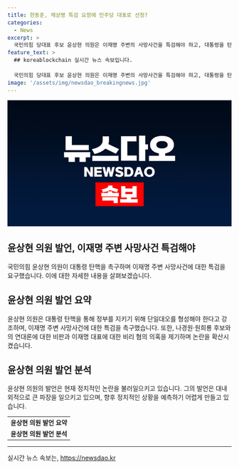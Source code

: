 ```yaml
---
title: 한동훈, 채상병 특검 요청에 민주당 대표로 선정?
categories:
  - News
excerpt: >
  국민의힘 당대표 후보 윤상현 의원은 이재명 주변의 사망사건을 특검해야 하고, 대통령을 탄핵으로 몰아갈 것이라고 주장했다. 그는 한동훈 후보의 채상병특검법 제안을 민주당의 전략적 탄핵으로 해석하며 단일대오를 형성해야 한다고 강조했다. 또한, 이재명 대표 주변의 사망 사건을 언급하며 특검이 필요하다고 주장했다. 이에 대한 논란과 연대론에 대해 특정인을 배제하는 것은 부적절하다고 언급했다.
feature_text: >
  ## koreablockchain 실시간 뉴스 속보입니다.

  국민의힘 당대표 후보 윤상현 의원은 이재명 주변의 사망사건을 특검해야 하고, 대통령을 탄핵으로 몰아갈 것이라고 주장했다. 그는 한동훈 후보의 채상병특검법 제안을 민주당의 전략적 탄핵으로 해석하며 단일대오를 형성해야 한다고 강조했다. 또한, 이재명 대표 주변의 사망 사건을 언급하며 특검이 필요하다고 주장했다. 이에 대한 논란과 연대론에 대해 특정인을 배제하는 것은 부적절하다고 언급했다.
image: '/assets/img/newsdao_breakingnews.jpg'
---
```


<p><img src="/assets/img/newsdao_breakingnews.jpg" alt="koreablockchain 속보" /></p>

<h2 data-ke-size="size26">윤상현 의원 발언, 이재명 주변 사망사건 특검해야</h2>

<p data-ke-size="size16">국민의힘 윤상현 의원이 대통령 탄핵을 촉구하며 이재명 주변 사망사건에 대한 특검을 요구했습니다. 이에 대한 자세한 내용을 살펴보겠습니다.</p>

<h2 data-ke-size="size26">윤상현 의원 발언 요약</h2>

<p data-ke-size="size16">윤상현 의원은 대통령 탄핵을 통해 정부를 지키기 위해 단일대오를 형성해야 한다고 강조하며, 이재명 주변 사망사건에 대한 특검을 촉구했습니다. 또한, 나경원·원희룡 후보와의 연대론에 대한 비판과 이재명 대표에 대한 비리 혐의 의혹을 제기하며 논란을 확산시켰습니다.</p>

<h2 data-ke-size="size26">윤상현 의원 발언 분석</h2>

<p data-ke-size="size16">윤상현 의원의 발언은 현재 정치적인 논란을 불러일으키고 있습니다. 그의 발언은 대내외적으로 큰 파장을 일으키고 있으며, 향후 정치적인 상황을 예측하기 어렵게 만들고 있습니다.</p>

<table>
    <tr>
        <td style="text-align: center; height: 17px;"><b>윤상현 의원 발언 요약</b></td>
    </tr>
    <tr>
        <td style="text-align: center; height: 17px;"><b>윤상현 의원 발언 분석</b></td>
    </tr>
</table>

<hr>
실시간 뉴스 속보는, <a href="https://newsdao.kr" rel="dofollow">https://newsdao.kr</a>


